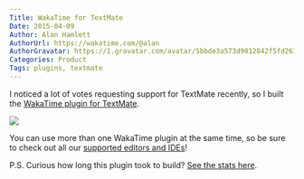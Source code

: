 ```yaml
---
Title: WakaTime for TextMate
Date: 2015-04-09
Author: Alan Hamlett
AuthorUrl: https://wakatime.com/@alan
AuthorGravatar: https://1.gravatar.com/avatar/5bbde3a573d9012842f5fd261caa0bfe
Categories: Product
Tags: plugins, textmate
---
```


I noticed a lot of votes requesting support for TextMate recently, so I built the [WakaTime plugin for TextMate](https://wakatime.com/help/plugins/textmate).

<a href="https://wakatime.com/help/plugins/textmate"><img src="https://wakatime.com/static/img/editor-icons/textmate-128.png" /></a>

You can use more than one WakaTime plugin at the same time, so be sure to check out all our [supported editors and IDEs](https://wakatime.com/plugins)!

P.S. Curious how long this plugin took to build? <a href="https://wakatime.com/@alan/projects/fisdvyodbu?start=2015-04-04&end=2015-04-10">See the stats here</a>.
